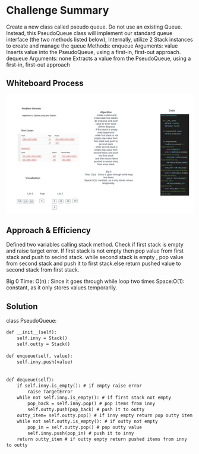 # Challenge Summary
Create a new class called pseudo queue.
Do not use an existing Queue.
Instead, this PseudoQueue class will implement our standard queue interface (the two methods listed below),
Internally, utilize 2 Stack instances to create and manage the queue
Methods:
enqueue
Arguments: value
Inserts value into the PseudoQueue, using a first-in, first-out approach.
dequeue
Arguments: none
Extracts a value from the PseudoQueue, using a first-in, first-out approach

## Whiteboard Process
![](stack-queue-pseudo.png)

## Approach & Efficiency
Defined two variables calling stack method. Check if first stack is empty and raise target error. If first stack is not empty then pop value from first stack and push to secind stack. while second stack is empty , pop value from second stack and push it to first stack.else return pushed value to second stack from first stack.

Big 0
Time: O(n) : Since it  goes through while loop two times
Space:O(1): constant, as it only stores values temporarily.


## Solution
class PseudoQueue:

    def __init__(self):
        self.inny = Stack()
        self.outty = Stack()

    def enqueue(self, value):
        self.inny.push(value)


    def dequeue(self):
        if self.inny.is_empty(): # if empty raise error
            raise TargetError
        while not self.inny.is_empty(): # if first stack not empty
            pop_back = self.inny.pop() # pop items from inny
            self.outty.push(pop_back) # push it to outty
        outty_item= self.outty.pop() # if inny empty return pop outty item
        while not self.outty.is_empty(): # if outty not empty
            pop_in = self.outty.pop() # pop outty value
            self.inny.push(pop_in) # push it to inny
        return outty_item # if outty empty return pushed items from inny to outty
